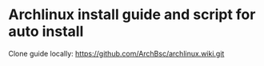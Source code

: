 # Archlinux install guide and script for auto install 


Clone guide locally: https://github.com/ArchBsc/archlinux.wiki.git
